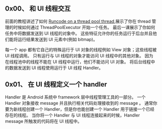 ## 0x00、 和 UI 线程交互

前面的教程讲述了如何 [Runcode on a thread pool thread](https://developer.android.com/training/multiple-threads/run-code.html),展示了你在 thread 管理的时候如何通过 ThreadPoolExecutor 开始一个任务。
最后一课展示了你如何任务中将数据发送到 UI 线程的对象中。
这些特征允许你的任务运行于后台并且他们能将运行结果发送到 UI 元素中(例如 bitmap)。

每一个 app 都有它自己的特殊运行于 UI 对象的线程例如 View 对象；这些线程被 UI 线程调用。
只有运行与 UI 线程的对象才能访问 UI 线程中的其他对象。
因为在线程池中的线程不能在 UI 线程中运行，他们不能访问 UI 对象。
将后台线程中的数据发送到 UI 线程使用运行于 UI 线程 Handler。

## 0x01、 在 UI 线程定义一个 handler

Handler 是 Android 系统中 framework 层中线程管理工具的一部分。
一个 Handler 对象接收 message 并且执行相关代码处理接收到的 message 。
通常你要为新线程创建一个 Handler，但是你也能创建一个 Handler 用于链接一个已经存在的线程。
当你将一个 Handler 与 UI 线程连接起来的时候，Handler message 所触发的代码将在 UI 线程中。

